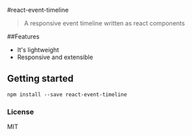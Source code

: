#react-event-timeline

> A responsive event timeline written as react components

##Features

* It's lightweight
* Responsive and extensible

## Getting started
```
npm install --save react-event-timeline
```

### License
MIT
